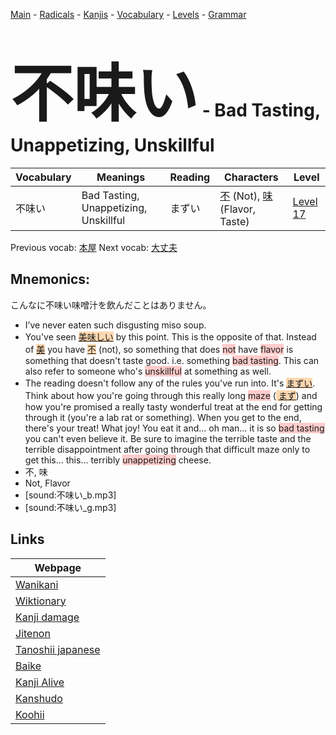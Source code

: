 <style> bigfont {font-size: 100px}</style>
[Main](../README.md) -
[Radicals](../radicals.md) -
[Kanjis](../kanjis.md) -
[Vocabulary](../vocabulary.md) -
[Levels](../levels.md) -
[Grammar](../grammar.md)
# <bigfont> 不味い</bigfont> - Bad Tasting, Unappetizing, Unskillful 

| Vocabulary | Meanings | Reading | Characters | Level |
| --- | --- | --- | --- | --- |
| 不味い | Bad Tasting, Unappetizing, Unskillful | まずい |  [不](../kanjis/不.md) (Not), [味](../kanjis/味.md) (Flavor, Taste) | [Level 17](../levels/wk_level17.md) |

Previous vocab: [本屋](本屋.md) Next vocab: [大丈夫](大丈夫.md) 

## Mnemonics:
こんなに不味い味噌汁を飲んだことはありません。
* I’ve never eaten such disgusting miso soup.
* You've seen <span style="background-color:#fed8b1"> [美味しい]([美](https://jisho.org/search/美)味しい)</span> by this point. This is the opposite of that. Instead of <span style="background-color:#fed8b1"> [美](https://jisho.org/search/美)</span> you have <span style="background-color:#fed8b1"> [不](https://jisho.org/search/不)</span> (not), so something that does <span style="background-color:#ffcccb"> not</span> have <span style="background-color:#ffcccb"> flavor</span> is something that doesn't taste good. i.e. something <span style="background-color:#ffcccb"> bad tasting</span>. This can also refer to someone who's <span style="background-color:#ffcccb"> unskillful</span> at something as well.
* The reading doesn't follow any of the rules you've run into. It's <span style="background-color:#fed8b1"> [まずい]([まず](https://jisho.org/search/まず)い)</span>. Think about how you're going through this really long <span style="background-color:#ffcccb"> maze</span> (<span style="background-color:#fed8b1"> [まず](https://jisho.org/search/まず)</span>) and how you're promised a really tasty wonderful treat at the end for getting through it (you're a lab rat or something). When you get to the end, there's your treat! What joy! You eat it and... oh man... it is so <span style="background-color:#ffcccb"> bad tasting</span> you can't even believe it. Be sure to imagine the terrible taste and the terrible disappointment after going through that difficult maze only to get this... this... terribly <span style="background-color:#ffcccb"> unappetizing</span> cheese.
* 不, 味
* Not, Flavor
* [sound:不味い_b.mp3]
* [sound:不味い_g.mp3]


## Links 

| Webpage |
| --- |
| [Wanikani          ](https://www.wanikani.com/kanji/不味い) |
| [Wiktionary        ](https://en.wiktionary.org/wiki/不味い) |
| [Kanji damage      ](http://www.kanjidamage.com/kanji/search?utf8=✓&q=不味い) |
| [Jitenon           ](https://jitenon.com/kanji/不味い) |
| [Tanoshii japanese ](https://www.tanoshiijapanese.com/dictionary/kanji.cfm?k=不味い) |
| [Baike             ](https://baike.baidu.com/item/不味い) |
| [Kanji Alive       ](https://app.kanjialive.com/不味い) |
| [Kanshudo          ](https://www.kanshudo.com/searchmn?q=不味い) |
| [Koohii            ](https://kanji.koohii.com/study/kanji/不味い) |
